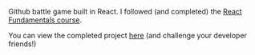 Github battle game built in React. I followed (and completed) the [React Fundamentals course](online.reacttraining.com).

You can view the completed project [here](https://github-battle-43874.firebaseapp.com) (and challenge your developer friends!)
